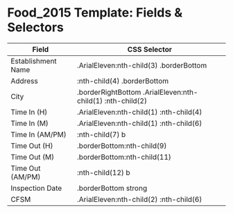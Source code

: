 # Food_2015 Template: Fields & Selectors

| Field               | CSS Selector                                               |
|---------------------|------------------------------------------------------------|
| Establishment Name  | .ArialEleven:nth-child(3) .borderBottom                    |
| Address             | :nth-child(4) .borderBottom                                |
| City                | .borderRightBottom .ArialEleven:nth-child(1) :nth-child(2) |
| Time In (H)         | .ArialEleven:nth-child(1) :nth-child(4)                    |
| Time In (M)         | .ArialEleven:nth-child(1) :nth-child(6)                    |
| Time In (AM/PM)     | :nth-child(7) b                                            |
| Time Out (H)        | .borderBottom:nth-child(9)                                 |
| Time Out (M)        | .borderBottom:nth-child(11)                                |
| Time Out (AM/PM)    | :nth-child(12) b                                           |
| Inspection Date     | .borderBottom strong                                       |
| CFSM                | .ArialEleven:nth-child(2) :nth-child(6)                    |